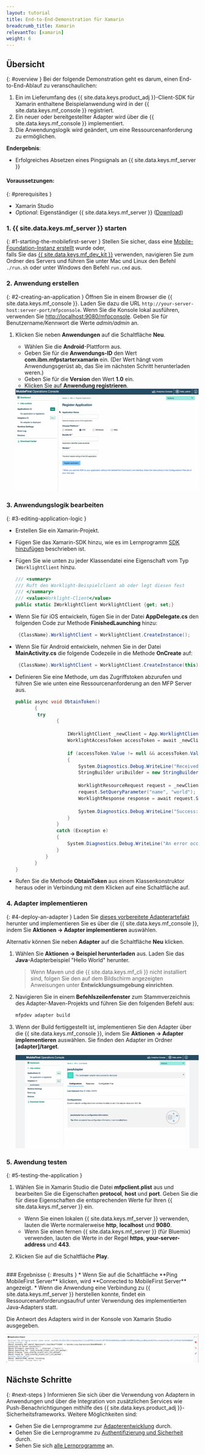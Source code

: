 ```yaml
---
layout: tutorial
title: End-to-End-Demonstration für Xamarin
breadcrumb_title: Xamarin
relevantTo: [xamarin]
weight: 6
---
```

<!-- NLS_CHARSET=UTF-8 -->
## Übersicht
{: #overview }
Bei der folgende Demonstration geht es darum, einen End-to-End-Ablauf zu veranschaulichen: 

1. Ein im Lieferumfang des {{ site.data.keys.product_adj }}-Client-SDK für Xamarin enthaltene Beispielanwendung wird
in der {{ site.data.keys.mf_console }} registriert. 
2. Ein neuer oder bereitgestellter Adapter wird über die {{ site.data.keys.mf_console }} implementiert.  
3. Die Anwendungslogik wird geändert, um eine Ressourcenanforderung zu ermöglichen. 

**Endergebnis**:

* Erfolgreiches Absetzen eines Pingsignals an {{ site.data.keys.mf_server }}

#### Voraussetzungen: 
{: #prerequisites }
* Xamarin Studio
* *Optional*: Eigenständiger {{ site.data.keys.mf_server }} ([Download]({{site.baseurl}}/downloads))

### 1. {{ site.data.keys.mf_server }} starten
{: #1-starting-the-mobilefirst-server }
Stellen Sie sicher, dass eine [Mobile-Foundation-Instanz erstellt](../../bluemix/using-mobile-foundation) wurde oder,   
falls Sie das [{{ site.data.keys.mf_dev_kit }}](../../installation-configuration/development/) verwenden, navigieren
Sie zum Ordner des Servers und führen Sie unter Mac und Linux den Befehl `./run.sh` oder unter Windows den Befehl `run.cmd` aus.

### 2. Anwendung erstellen
{: #2-creating-an-application }
Öffnen Sie in einem Browser die {{ site.data.keys.mf_console }}. Laden Sie dazu die URL `http://your-server-host:server-port/mfpconsole`. Wenn Sie die Konsole lokal ausführen, verwenden Sie [http://localhost:9080/mfpconsole](http://localhost:9080/mfpconsole). Geben Sie für Benutzername/Kennwort die Werte *admin/admin* an.

1. Klicken Sie neben **Anwendungen** auf die Schaltfläche **Neu**. 
    * Wählen Sie die **Android**-Plattform aus. 
    * Geben Sie für die **Anwendungs-ID** den Wert **com.ibm.mfpstarterxamarin** ein.
(Der Wert hängt vom Anwendungsgerüst ab, das Sie im nächsten Schritt herunterladen weren.) 
    * Geben Sie für die **Version** den Wert **1.0** ein. 
    * Klicken Sie auf **Anwendung registrieren**. 

    <img class="gifplayer" alt="Anwendung registrieren" src="register-an-application-xamarin.gif"/>

### 3. Anwendungslogik bearbeiten
{: #3-editing-application-logic }
* Erstellen Sie ein Xamarin-Projekt. 
* Fügen Sie das Xamarin-SDK hinzu, wie es im Lernprogramm [SDK hinzufügen](../../application-development/sdk/xamarin/) beschrieben ist. 
* Fügen Sie wie unten zu jeder Klassendatei eine Eigenschaft vom Typ `IWorklightClient` hinzu. 

   ```csharp
   /// <summary>
   /// Ruft den Worklight-Beispielclient ab oder legt diesen fest
   /// </summary>
   /// <value>Worklight-Client</value>
   public static IWorklightClient WorklightClient {get; set;}
   ```
* Wenn Sie für iOS entwickeln, fügen Sie in der Datei **AppDelegate.cs** den folgenden Code zur Methode **FinishedLaunching** hinzu: 

  ```csharp
   {ClassName}.WorklightClient = WorklightClient.CreateInstance();
  ```
* Wenn Sie für Android entwickeln, nehmen Sie
in der Datei **MainActivity.cs** die folgende Codezeile in die Methode **OnCreate** auf: 

  ```csharp
   {ClassName}.WorklightClient = WorklightClient.CreateInstance(this);
  ```
* Definieren Sie eine Methode, um das Zugriffstoken abzurufen und führen Sie wie unten eine Ressourcenanforderung an den MFP Server aus. 
   
    ```csharp
    public async void ObtainToken()
           { 
            try
                   {
       
                       IWorklightClient _newClient = App.WorklightClient;
                       WorklightAccessToken accessToken = await _newClient.AuthorizationManager.ObtainAccessToken("");
       
                       if (accessToken.Value != null && accessToken.Value != "")
                       {
                           System.Diagnostics.Debug.WriteLine("Received the following access token value: " + accessToken.Value);
                           StringBuilder uriBuilder = new StringBuilder().Append("/adapters/javaAdapter/resource/greet");
       
                           WorklightResourceRequest request = _newClient.ResourceRequest(new Uri(uriBuilder.ToString(), UriKind.Relative), "GET");
                           request.SetQueryParameter("name", "world");
                           WorklightResponse response = await request.Send();
       
                           System.Diagnostics.Debug.WriteLine("Success: " + response.ResponseText);
                       }
                   }
                   catch (Exception e)
                   {
                       System.Diagnostics.Debug.WriteLine("An error occurred: '{0}'", e);
                   }
               }
           }
    }
   ```
  
* Rufen Sie die Methode **ObtainToken** aus einem Klassenkonstruktor heraus oder in Verbindung mit dem Klicken auf eine Schaltfläche auf. 

### 4. Adapter implementieren
{: #4-deploy-an-adapter }
Laden Sie [dieses vorbereitete Adapterartefakt](../javaAdapter.adapter) herunter und implementieren Sie
es über die {{ site.data.keys.mf_console }}, indem Sie **Aktionen → Adapter implementieren** auswählen. 

Alternativ können Sie neben **Adapter** auf die Schaltfläche **Neu** klicken.   

1. Wählen Sie **Aktionen → Beispiel herunterladen** aus. Laden Sie das **Java**-Adapterbeispiel "Hello World" herunter. 

   > Wenn Maven und die {{ site.data.keys.mf_cli }} nicht installiert sind,
folgen Sie den auf dem Bildschirm angezeigten Anweisungen unter **Entwicklungsumgebung einrichten**.

2. Navigieren Sie in einem **Befehlszeilenfenster** zum Stammverzeichnis des Adapter-Maven-Projekts und führen Sie den
folgenden Befehl aus: 

   ```bash
   mfpdev adapter build
   ```

3. Wenn der Build fertiggestellt ist, implementieren Sie den Adapter über die
{{ site.data.keys.mf_console }}, indem Sie **Aktionen → Adapter implementieren** auswählen. Sie finden den Adapter im Ordner
**[adapter]/target**. 

   <img class="gifplayer" alt="Adapter implementieren" src="create-an-adapter.png"/>

<!-- <img src="device-screen.png" alt="sample app" style="float:right"/>-->
### 5. Awendung testen
{: #5-testing-the-application }
1. Wählen Sie in Xamarin Studio die Datei **mfpclient.plist** aus und bearbeiten Sie die Eigenschaften **protocol**, **host** und **port**. Geben Sie die für diese Eigenschaften die entsprechenden Werte für Ihren {{ site.data.keys.mf_server }} ein.
    * Wenn Sie einen lokalen {{ site.data.keys.mf_server }} verwenden, lauten die Werte normalerweise **http**, **localhost** und **9080**.
    * Wenn Sie einen fernen {{ site.data.keys.mf_server }} (für Bluemix) verwenden, lauten die Werte in der Regel **https**, **your-server-address** und **443**.

2. Klicken Sie auf die Schaltfläche **Play**. 

<br clear="all"/>
### Ergebnisse
{: #results }
* Wenn Sie auf die Schaltfläche **Ping MobileFirst Server** klicken, wird **Connected to MobileFirst Server** angezeigt.
* Wenn die Anwendung eine Verbindung zu {{ site.data.keys.mf_server }} herstellen konnte, findet ein Ressourcenanforderungsaufruf unter Verwendung des implementierten Java-Adapters statt. 

Die Antwort des Adapters wird in der Konsole von Xamarin Studio ausgegeben. 

![Anwendung, die erfolgreich eine Ressource von {{ site.data.keys.mf_server }} aufgerufen hat](console-output.png)

## Nächste Schritte
{: #next-steps }
Informieren Sie sich über die Verwendung von Adaptern in Anwendungen und über die Integration von zusätzlichen Services wie Push-Benachrichtigungen
mithilfe des {{ site.data.keys.product_adj }}-Sicherheitsframeworks. Weitere Möglichkeiten sind: 

- Gehen Sie die Lernprogramme zur [Adapterentwicklung](../../adapters/) durch. 
- Gehen Sie die Lernprogramme zu [Authentifizierung und Sicherheit](../../authentication-and-security/) durch. 
- Sehen Sie sich [alle Lernprogramme](../../all-tutorials) an. 
